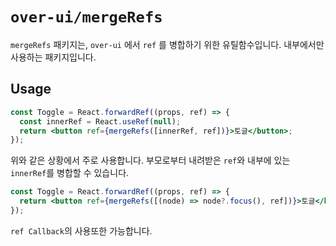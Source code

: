 # `over-ui/mergeRefs`

`mergeRefs` 패키지는, `over-ui` 에서 `ref` 를 병합하기 위한 유틸함수입니다.
내부에서만 사용하는 패키지입니다.

## Usage

```jsx
const Toggle = React.forwardRef((props, ref) => {
  const innerRef = React.useRef(null);
  return <button ref={mergeRefs([innerRef, ref])}>토글</button>;
});
```

위와 같은 상황에서 주로 사용합니다. 부모로부터 내려받은 `ref`와 내부에 있는 `innerRef`를 병합할 수 있습니다.

```jsx
const Toggle = React.forwardRef((props, ref) => {
  return <button ref={mergeRefs([(node) => node?.focus(), ref])}>토글</button>;
});
```

`ref Callback`의 사용또한 가능합니다.
